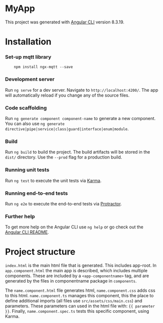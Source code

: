 # MyApp
This project was generated with [Angular CLI](https://github.com/angular/angular-cli) version 8.3.19.

# Installation
### Set-up mqtt library
````
    npm install ngx-mqtt --save
````

### Development server

Run `ng serve` for a dev server. Navigate to `http://localhost:4200/`. The app will automatically reload if you change any of the source files.

### Code scaffolding

Run `ng generate component component-name` to generate a new component. You can also use `ng generate directive|pipe|service|class|guard|interface|enum|module`.

### Build

Run `ng build` to build the project. The build artifacts will be stored in the `dist/` directory. Use the `--prod` flag for a production build.

### Running unit tests

Run `ng test` to execute the unit tests via [Karma](https://karma-runner.github.io).

### Running end-to-end tests

Run `ng e2e` to execute the end-to-end tests via [Protractor](http://www.protractortest.org/).

### Further help

To get more help on the Angular CLI use `ng help` or go check out the [Angular CLI README](https://github.com/angular/angular-cli/blob/master/README.md).

# Project structure
`index.html` is the main html file that is generated. This includes app-root. 
In `app.component.html` the main app is described, which includes multiple components. 
These are included by a `<app-componentname>` tag, and are generated by the files in componentname package in `components`.

The `name.component.html` file generates html, `name.component.css` adds css to this html. 
`name.component.ts` manages this component, this the place to define additional imports (all files use `src/assets/css/main.css`) and parameters. 
These parameters can used in the html file with: `{{ parameter }}`. Finally, `name.component.spec.ts` tests this specific component, using Karma. 
